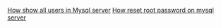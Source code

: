 [How show all users in Mysql server](/Administration/Mysql/Maintenance/Show_all_users_on_mysql_server.md)
[How reset root password on mysql server](/Administration/Mysql/Maintenance/Reset_root_password_on_mysql_server.md)